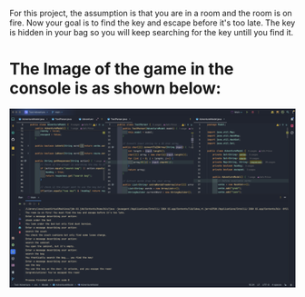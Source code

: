 For this project, the assumption is that you are in a room  and the  room is on fire.
Now your goal is to find the key and escape before it's too late.
The key is hidden in your bag so you will keep searching for the key untill you find it.

# The Image of the game in the console is as shown below:  

<img src = "ta.png"/>
